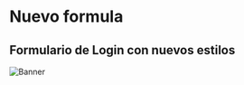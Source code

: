 # Nuevo formula

## Formulario de Login con nuevos estilos 


<!-- Add banner here -->
![Banner](https://raw.githubusercontent.com/jcgeneration/newLogin/main/img/newLogin.png)








